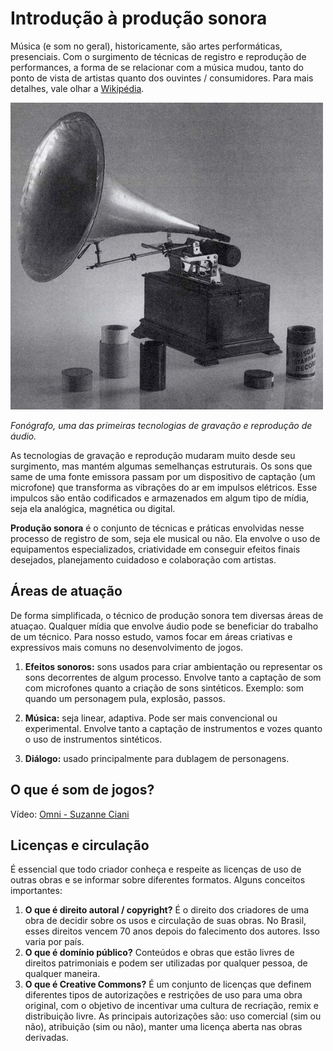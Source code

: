 # Introdução à produção sonora

Música (e som no geral), historicamente, são artes performáticas, presenciais. Com o surgimento de técnicas de registro e reprodução de performances, a forma de se relacionar com a música mudou, tanto do ponto de vista de artistas quanto dos ouvintes / consumidores. Para mais detalhes, vale olhar a [Wikipédia](https://pt.wikipedia.org/wiki/Grava%C3%A7%C3%A3o_e_reprodu%C3%A7%C3%A3o_sonora).

![Fonógrafo](https://raw.githubusercontent.com/puccjogos/LabAudio-2015-2S/master/Docs/IMGS/fonoografo.jpg)

*Fonógrafo, uma das primeiras tecnologias de gravação e reprodução de áudio.*

As tecnologias de gravação e reprodução mudaram muito desde seu surgimento, mas mantém algumas semelhanças estruturais. Os sons que same de uma fonte emissora passam por um dispositivo de captação (um microfone) que transforma as vibrações do ar em impulsos elétricos. Esse impulcos são então codificados e armazenados em algum tipo de mídia, seja ela analógica, magnética ou digital.

**Produção sonora** é o conjunto de técnicas e práticas envolvidas nesse processo de registro de som, seja ele musical ou não. Ela envolve o uso de equipamentos especializados, criatividade em conseguir efeitos finais desejados, planejamento cuidadoso e colaboração com artistas.

## Áreas de atuação

De forma simplificada, o técnico de produção sonora tem diversas áreas de atuaçao. Qualquer mídia que envolve áudio pode se beneficiar do trabalho de um técnico. Para nosso estudo, vamos focar em áreas criativas e expressivos mais comuns no desenvolvimento de jogos.

1. **Efeitos sonoros:** sons usados para criar ambientação ou representar os sons decorrentes de algum processo. Envolve tanto a captação de som com microfones quanto a criação de sons sintéticos. Exemplo: som quando um personagem pula, explosão, passos.

1. **Música:** seja linear, adaptiva. Pode ser mais convencional ou experimental. Envolve tanto a captação de instrumentos e vozes quanto o uso de instrumentos sintéticos.

1. **Diálogo:** usado principalmente para dublagem de personagens.

## O que é som de jogos?

Vídeo: [Omni - Suzanne Ciani](https://youtu.be/yC8O5HPvfsg)

## Licenças e circulação

É essencial que todo criador conheça e respeite as licenças de uso de outras obras e se informar sobre diferentes formatos. Alguns conceitos importantes:

1. **O que é direito autoral / copyright?** É o direito dos criadores de uma obra de decidir sobre os usos e circulação de suas obras. No Brasil, esses direitos vencem 70 anos depois do falecimento dos autores. Isso varia por país.
1. **O que é domínio público?** Conteúdos e obras que estão livres de direitos patrimoniais e podem ser utilizadas por qualquer pessoa, de qualquer maneira.
3. **O que é Creative Commons?** É um conjunto de licenças que definem diferentes tipos de autorizações e restrições de uso para uma obra original, com o objetivo de incentivar uma cultura de recriação, remix e distribuição livre. As principais autorizações são: uso comercial (sim ou não), atribuição (sim ou não), manter uma licença aberta nas obras derivadas.